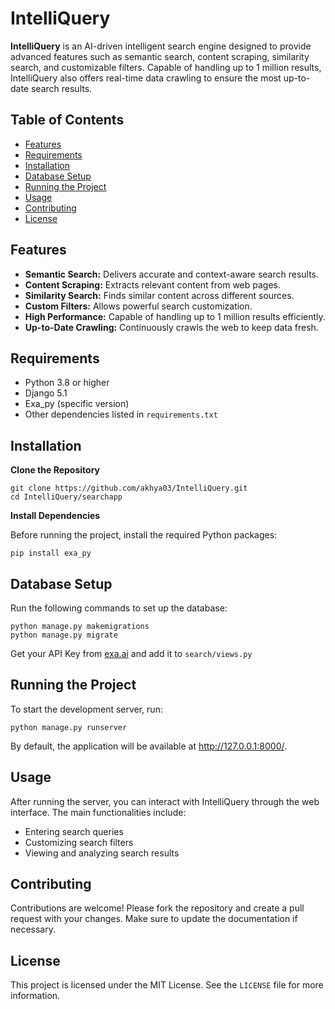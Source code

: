 <h1>IntelliQuery</h1>

<p><strong>IntelliQuery</strong> is an AI-driven intelligent search engine designed to provide advanced features such as semantic search, content scraping, similarity search, and customizable filters. Capable of handling up to 1 million results, IntelliQuery also offers real-time data crawling to ensure the most up-to-date search results.</p>

<h2>Table of Contents</h2>
<ul>
  <li><a href="#features">Features</a></li>
  <li><a href="#requirements">Requirements</a></li>
  <li><a href="#installation">Installation</a></li>
  <li><a href="#database-setup">Database Setup</a></li>
  <li><a href="#running-the-project">Running the Project</a></li>
  <li><a href="#usage">Usage</a></li>
  <li><a href="#contributing">Contributing</a></li>
  <li><a href="#license">License</a></li>
</ul>

<h2 id="features">Features</h2>
<ul>
  <li><strong>Semantic Search:</strong> Delivers accurate and context-aware search results.</li>
  <li><strong>Content Scraping:</strong> Extracts relevant content from web pages.</li>
  <li><strong>Similarity Search:</strong> Finds similar content across different sources.</li>
  <li><strong>Custom Filters:</strong> Allows powerful search customization.</li>
  <li><strong>High Performance:</strong> Capable of handling up to 1 million results efficiently.</li>
  <li><strong>Up-to-Date Crawling:</strong> Continuously crawls the web to keep data fresh.</li>
</ul>

<h2 id="requirements">Requirements</h2>
<ul>
  <li>Python 3.8 or higher</li>
  <li>Django 5.1</li>
  <li>Exa_py (specific version)</li>
  <li>Other dependencies listed in <code>requirements.txt</code></li>
</ul>

<h2 id="installation">Installation</h2>
<p><strong>Clone the Repository</strong></p>
<pre><code>git clone https://github.com/akhya03/IntelliQuery.git
cd IntelliQuery/searchapp
</code></pre>

<p><strong>Install Dependencies</strong></p>
<p>Before running the project, install the required Python packages:</p>
<pre><code>pip install exa_py
</code></pre>

<h2 id="database-setup">Database Setup</h2>
<p>Run the following commands to set up the database:</p>
<pre><code>python manage.py makemigrations
python manage.py migrate
</code></pre>

<p>Get your API Key from <a href="https://exa.ai">exa.ai</a> and add it to <code>search/views.py</code></p>

<h2 id="running-the-project">Running the Project</h2>
<p>To start the development server, run:</p>
<pre><code>python manage.py runserver
</code></pre>
<p>By default, the application will be available at <a href="http://127.0.0.1:8000/">http://127.0.0.1:8000/</a>.</p>

<h2 id="usage">Usage</h2>
<p>After running the server, you can interact with IntelliQuery through the web interface. The main functionalities include:</p>
<ul>
  <li>Entering search queries</li>
  <li>Customizing search filters</li>
  <li>Viewing and analyzing search results</li>
</ul>

<h2 id="contributing">Contributing</h2>
<p>Contributions are welcome! Please fork the repository and create a pull request with your changes. Make sure to update the documentation if necessary.</p>

<h2 id="license">License</h2>
<p>This project is licensed under the MIT License. See the <code>LICENSE</code> file for more information.</p>
